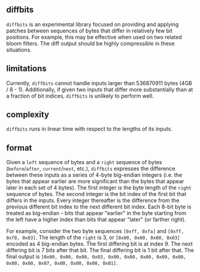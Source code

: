 diffbits
-----
`diffbits` is an experimental library focused on providing and applying patches between sequences of
bytes that differ in relatively few bit positions. For example, this may be effective when used on
two related bloom filters. The diff output should be highly compressible in these situations.


limitations
-----
Currently, `diffbits` cannot handle inputs larger than 536870911 bytes (4GB / 8 - 1). Additionally,
if given two inputs that differ more substantially than at a fraction of bit indices, `diffbits` is
unlikely to perform well.



complexity
-----
`diffbits` runs in linear time with respect to the lengths of its inputs.


format
-----
Given a `left` sequence of bytes and a `right` sequence of bytes (`before`/`after`,
`current`/`next`, etc.), `diffbits` expresses the difference between these inputs as a series of
4-byte big-endian integers (i.e. the bytes that appear earlier are more significant than the bytes
that appear later in each set of 4 bytes). The first integer is the byte length of the `right`
sequence of bytes. The second integer is the bit index of the first bit that differs in the inputs.
Every integer thereafter is the difference from the previous different bit index to the next
different bit index. Each 8-bit byte is treated as big-endian - bits that appear "earlier" in the
byte starting from the left have a higher index than bits that appear "later" (or farther right).

For example, consider the two byte sequences `[0xff, 0xfa]` and `[0xff, 0xf8, 0x03]`. The length of
the `right` is 3, or `[0x00, 0x00, 0x00, 0x03]` encoded as 4 big-endian bytes. The first differing
bit is at index 9. The next differing bit is 7 bits after that bit. The final differing bit is 1 bit
after that. The final output is `[0x00, 0x00, 0x00, 0x03, 0x00, 0x00, 0x00, 0x09, 0x00, 0x00, 0x00,
0x07, 0x00, 0x00, 0x00, 0x01]`.
